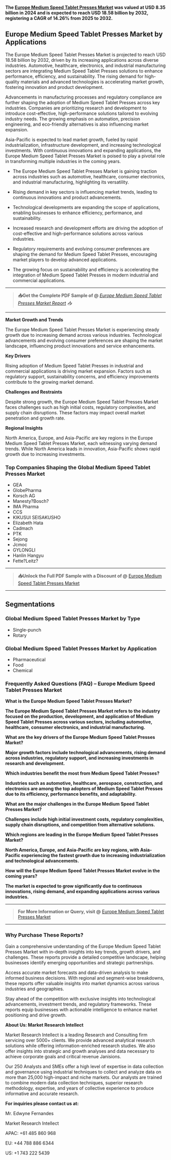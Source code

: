 <p><strong>The <a href="https://www.marketresearchintellect.com/download-sample/?rid=278962&amp;utm_source=Pulse-April-Europe&amp;utm_medium=852">Europe Medium Speed Tablet Presses Market</a> was valued at USD 8.35 billion in 2024 and is expected to reach USD 18.58 billion by 2032, registering a CAGR of 14.26% from 2025 to 2032.</strong></p><h2>Europe Medium Speed Tablet Presses Market by Applications&nbsp;</h2><p><p>The Europe Medium Speed Tablet Presses Market is projected to reach USD 18.58 billion by 2032, driven by its increasing applications across diverse industries. Automotive, healthcare, electronics, and industrial manufacturing sectors are integrating Medium Speed Tablet Presses solutions to enhance performance, efficiency, and sustainability. The rising demand for high-quality materials and advanced technologies is accelerating market growth, fostering innovation and product development.</p><p>Advancements in manufacturing processes and regulatory compliance are further shaping the adoption of Medium Speed Tablet Presses across key industries. Companies are prioritizing research and development to introduce cost-effective, high-performance solutions tailored to evolving industry needs. The growing emphasis on automation, precision engineering, and eco-friendly alternatives is also influencing market expansion.</p><p>Asia-Pacific is expected to lead market growth, fueled by rapid industrialization, infrastructure development, and increasing technological investments. With continuous innovations and expanding applications, the Europe Medium Speed Tablet Presses Market is poised to play a pivotal role in transforming multiple industries in the coming years.</p></p><ul><li><p>The Europe Medium Speed Tablet Presses Market is gaining traction across industries such as automotive, healthcare, consumer electronics, and industrial manufacturing, highlighting its versatility.</p></li><li><p>Rising demand in key sectors is influencing market trends, leading to continuous innovations and product advancements.</p></li><li><p>Technological developments are expanding the scope of applications, enabling businesses to enhance efficiency, performance, and sustainability.</p></li><li><p>Increased research and development efforts are driving the adoption of cost-effective and high-performance solutions across various industries.</p></li><li><p>Regulatory requirements and evolving consumer preferences are shaping the demand for Medium Speed Tablet Presses, encouraging market players to develop advanced applications.</p></li><li><p>The growing focus on sustainability and efficiency is accelerating the integration of Medium Speed Tablet Presses in modern industrial and commercial applications.</p></li></ul><hr /><blockquote><p><strong><span class="font-[700]">📥Get the Complete PDF Sample of @ </span></strong><em><span class="font-[700]"><a href="https://www.marketresearchintellect.com/download-sample/?rid=278962&amp;utm_source=Pulse-April-Europe&amp;utm_medium=852" target="_blank" data-tracking-control-name="article-ssr-frontend-pulse_little-text-block" data-tracking-will-navigate="" data-test-link="">Europe Medium Speed Tablet Presses Market Report</a>&nbsp;📥</span></em></p></blockquote><hr /><p class="" data-start="77" data-end="360"><strong data-start="77" data-end="105">Market Growth and Trends</strong></p><p class="" data-start="77" data-end="360">The Europe Medium Speed Tablet Presses Market is experiencing steady growth due to increasing demand across various industries. Technological advancements and evolving consumer preferences are shaping the market landscape, influencing product innovations and service enhancements.</p><p class="" data-start="362" data-end="606"><strong data-start="362" data-end="377">Key Drivers</strong></p><p class="" data-start="362" data-end="606">Rising adoption of Medium Speed Tablet Presses in industrial and commercial applications is driving market expansion. Factors such as regulatory support, sustainability concerns, and efficiency improvements contribute to the growing market demand.</p><p class="" data-start="608" data-end="849"><strong data-start="608" data-end="637">Challenges and Restraints</strong></p><p class="" data-start="608" data-end="849">Despite strong growth, the Europe Medium Speed Tablet Presses Market faces challenges such as high initial costs, regulatory complexities, and supply chain disruptions. These factors may impact overall market penetration and growth rate.</p><p class="" data-start="851" data-end="1095"><strong data-start="851" data-end="872">Regional Insights</strong></p><p class="" data-start="851" data-end="1095">North America, Europe, and Asia-Pacific are key regions in the Europe Medium Speed Tablet Presses Market, each witnessing varying demand trends. While North America leads in innovation, Asia-Pacific shows rapid growth due to increasing investments.</p><p><h3>Top Companies Shaping the Global Medium Speed Tablet Presses Market </h3><ul><li>GEA</li><li>GlobePharma</li><li>Korsch AG</li><li>Manesty?Bosch?</li><li>IMA Pharma</li><li>CCS</li><li>KIKUSUI SEISAKUSHO</li><li>Elizabeth Hata</li><li>Cadmach</li><li>PTK</li><li>Sejong</li><li>Jcmoc</li><li>GYLONGLI</li><li>Hanlin Hangyu</li><li>Fette?Leitz?</li></ul></p><hr /><blockquote><p><strong>📥Unlock the Full PDF Sample with a Discount of @</strong> <a href="https://www.marketresearchintellect.com/ask-for-discount/?rid=278962&amp;utm_source=Pulse-April-Europe&amp;utm_medium=852">Europe Medium Speed Tablet Presses Market</a></p></blockquote><hr /><p><h2>Segmentations</h2><h3>Global Medium Speed Tablet Presses Market by Type</h3><ul><li>Single-punch</li><li>Rotary</li></ul><h3>Global Medium Speed Tablet Presses Market by Application</h3><ul><li>Pharmaceutical</li><li>Food</li><li>Chemical</li></ul></p><h3><strong>Frequently Asked Questions (FAQ) &ndash; Europe Medium Speed Tablet Presses Market</strong></h3><p><strong>What is the Europe Medium Speed Tablet Presses Market?</strong></p><p><strong>The Europe Medium Speed Tablet Presses Market refers to the industry focused on the production, development, and application of Medium Speed Tablet Presses across various sectors, including automotive, healthcare, consumer electronics, and industrial manufacturing.</strong></p><p><strong>What are the key drivers of the Europe Medium Speed Tablet Presses Market?</strong></p><p><strong>Major growth factors include technological advancements, rising demand across industries, regulatory support, and increasing investments in research and development.</strong></p><p><strong>Which industries benefit the most from Medium Speed Tablet Presses?</strong></p><p><strong>Industries such as automotive, healthcare, aerospace, construction, and electronics are among the top adopters of Medium Speed Tablet Presses due to its efficiency, performance benefits, and adaptability.</strong></p><p><strong>What are the major challenges in the Europe Medium Speed Tablet Presses Market?</strong></p><p><strong>Challenges include high initial investment costs, regulatory complexities, supply chain disruptions, and competition from alternative solutions.</strong></p><p><strong>Which regions are leading in the Europe Medium Speed Tablet Presses Market?</strong></p><p><strong>North America, Europe, and Asia-Pacific are key regions, with Asia-Pacific experiencing the fastest growth due to increasing industrialization and technological advancements.</strong></p><p><strong>How will the Europe Medium Speed Tablet Presses Market evolve in the coming years?</strong></p><p><strong>The market is expected to grow significantly due to continuous innovations, rising demand, and expanding applications across various industries.</strong></p><hr /><blockquote><p><span class="font-[700]"><strong>For More Information or Query, visit&nbsp;@</strong>&nbsp;</span><span class="font-[700]"><a href="https://www.marketresearchintellect.com/product/global-medium-speed-tablet-presses-market-size-and-forecast/?utm_source=Linkedin&utm_medium=852" target="_blank" data-tracking-control-name="article-ssr-frontend-pulse_little-text-block" data-tracking-will-navigate="" data-test-link="">Europe Medium Speed Tablet Presses Market</a></span></p></blockquote><hr /><h3><strong data-start="0" data-end="31">Why Purchase These Reports?</strong></h3><p class="" data-start="35" data-end="297">Gain a comprehensive understanding of the Europe Medium Speed Tablet Presses Market with in-depth insights into key trends, growth drivers, and challenges. These reports provide a detailed competitive landscape, helping businesses identify emerging opportunities and strategic partnerships.</p><p class="" data-start="299" data-end="540">Access accurate market forecasts and data-driven analysis to make informed business decisions. With regional and segment-wise breakdowns, these reports offer valuable insights into market dynamics across various industries and geographies.</p><p class="" data-start="542" data-end="784">Stay ahead of the competition with exclusive insights into technological advancements, investment trends, and regulatory frameworks. These reports equip businesses with actionable intelligence to enhance market positioning and drive growth.</p><p><strong><span class="font-[700]">About Us: Market Research Intellect</span></strong></p><p><span class="">Market Research Intellect is a leading Research and Consulting firm servicing over 5000+ clients. We provide advanced analytical research solutions while offering information-enriched research studies.&nbsp;</span>We also offer insights into strategic and growth analyses and data necessary to achieve corporate goals and critical revenue Janisions.</p><p><span class="">Our 250 Analysts and SMEs offer a high level of expertise in data collection and governance using industrial techniques to collect and analyze data on more than 25,000 high-impact and niche markets. Our analysts are trained to combine modern data collection techniques, superior research methodology, expertise, and years of collective experience to produce informative and accurate research.</span></p><p><strong>For inquiries please contact us at:</strong></p><p>Mr. Edwyne Fernandes</p><p>Market Research Intellect</p><p>APAC: +61 485 860 968</p><p>EU: +44 788 886 6344</p><p>US: +1 743 222 5439</p>
